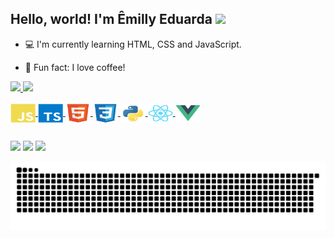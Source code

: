 ## Hello, world! I'm Êmilly Eduarda <img src="https://raw.githubusercontent.com/MartinHeinz/MartinHeinz/master/wave.gif" width="25px">

- 💻 I'm currently learning HTML, CSS and JavaScript.

- 🌈 Fun fact: I love coffee!


 <div>
  <a href="https://github.com/emillyedu">
  <img height="180em" src="https://github-readme-stats.vercel.app/api?username=emillyedu&show_icons=true&theme=dracula&include_all_commits=true&count_private=true"/>
  <img height="180em" src="https://github-readme-stats.vercel.app/api/top-langs/?username=emillyedu&layout=compact&langs_count=16&theme=dracula"/>
</div>
<div style="display: inline_block"><br>
  <img align="center" alt="emilly-Js" height="30" width="40" src="https://raw.githubusercontent.com/devicons/devicon/master/icons/javascript/javascript-plain.svg">
  <img align="center" alt="emilly-Ts" height="30" width="40" src="https://raw.githubusercontent.com/devicons/devicon/master/icons/typescript/typescript-plain.svg">
  <img align="center" alt="emilly-HTML" height="30" width="40" src="https://raw.githubusercontent.com/devicons/devicon/master/icons/html5/html5-original.svg">
  <img align="center" alt="emilly-CSS" height="30" width="40" src="https://raw.githubusercontent.com/devicons/devicon/master/icons/css3/css3-original.svg">
  <img align="center" alt="emilly-Python" height="30" width="40" src="https://raw.githubusercontent.com/devicons/devicon/master/icons/python/python-original.svg">
  <img align="center" alt="emilly-React" height="30" width="40" src="https://raw.githubusercontent.com/devicons/devicon/master/icons/react/react-original.svg">
  <img align="center" alt="emilly-Vuejs" height="30" width="40" src="https://raw.githubusercontent.com/devicons/devicon/master/icons/vuejs/vuejs-original.svg">
</div>
  
  ##
 
<div> 
  <a href="https://instagram.com/emillyec" target="_blank"><img src="https://img.shields.io/badge/-Instagram-%23E4405F?style=for-the-badge&logo=instagram&logoColor=white" target="_blank"></a>
  <a href="https://www.linkedin.com/in/emilly-eduarda/" target="_blank"><img src="https://img.shields.io/badge/-LinkedIn-%230077B5?style=for-the-badge&logo=linkedin&logoColor=white" target="_blank"></a> 
  <a href = "mailto:emillysilvasc@gmail.com"><img src="https://img.shields.io/badge/-Gmail-%23333?style=for-the-badge&logo=gmail&logoColor=white" target="_blank"></a>
  
  ![Snake animation](https://github.com/emillyedu/emillyedu/blob/output/github-contribution-grid-snake.svg)
 
</div>
